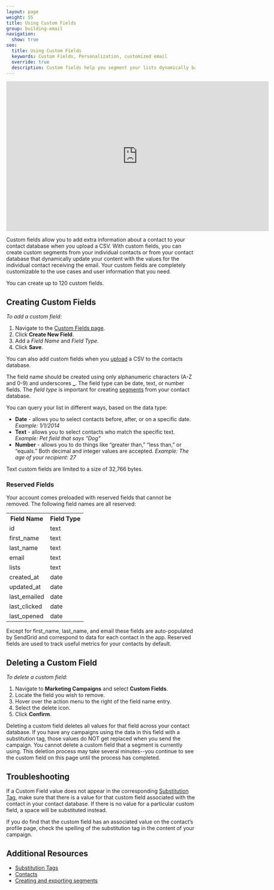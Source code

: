 ```yaml
---
layout: page
weight: 55
title: Using Custom Fields
group: building-email
navigation:
  show: true
seo:
  title: Using Custom Fields
  keywords: Custom Fields, Personalization, customized email
  override: true
  description: Custom fields help you segment your lists dynamically based on your user information.
---
```


<iframe src="https://player.vimeo.com/video/120709155" width="700" height="400" frameborder="0" webkitallowfullscreen mozallowfullscreen allowfullscreen></iframe>

Custom fields allow you to add extra information about a contact to your contact database when you upload a CSV. With custom fields, you can create custom segments from your individual contacts or from your contact database that dynamically update your content with the values for the individual contact receiving the email. Your custom fields are completely customizable to the use cases and user information that you need.

<call-out>

You can create up to 120 custom fields.

</call-out>

## 	Creating Custom Fields

*To add a custom field:*

1. Navigate to the [Custom Fields page](https://sendgrid.com/marketing_campaigns/custom_fields).
1. Click **Create New Field**.
1. Add a _Field Name_ and _Field Type_.
1. Click **Save**.

You can also add custom fields when you [upload]({{root_url}}/help-support/managing-contacts/adding-contacts/#uploading-a-csv) a CSV to the contacts database.

The field name should be created using only alphanumeric characters (A-Z and 0-9) and underscores **_**. The field type can be date, text, or number fields. The *field type* is important for creating [segments]({{root_url}}/help-support/managing-contacts/segmenting-your-contacts/) from your contact
database.

You can query your list in different ways, based on the data type:

* **Date** - allows you to select contacts before, after, or on a specific date. *Example: 1/1/2014*
* **Text** - allows you to select contacts who match the specific text. *Example: Pet field that says "Dog"*
* **Number** - allows you to do things like “greater than,” “less than,” or “equals.” Both decimal and integer values are accepted. *Example: The age of your recipient: 27*

<call-out type="warning">

Text custom fields are limited to a size of 32,766 bytes.

</call-out>

 ### 	Reserved Fields

Your account comes preloaded with reserved fields that cannot be removed. The following field names are all reserved:

<table class="table">
  <tr><th>Field Name</th><th>Field Type</th></tr>
  <tr><td>id</td><td>text</td></tr>
  <tr><td>first_name</td><td>text</td></tr>
  <tr><td>last_name</td><td>text</td></tr>
  <tr><td>email</td><td>text</td></tr>
  <tr><td>lists</td><td>text</td></tr>
  <tr><td>created_at</td><td>date</td></tr>
  <tr><td>updated_at</td><td>date</td></tr>
  <tr><td>last_emailed</td><td>date</td></tr>
  <tr><td>last_clicked</td><td>date</td></tr>
  <tr><td>last_opened</td><td>date</td></tr>
</table>


Except for first_name, last_name, and email these fields are auto-populated by SendGrid and correspond to data for each contact in the app. Reserved fields are used to track useful metrics for your contacts by default.

## 	Deleting a Custom Field

*To delete a custom field:*

1. Navigate to **Marketing Campaigns** and select **Custom Fields**.
1. Locate the field you wish to remove.
1. Hover over the action menu to the right of the field name entry.
1. Select the delete icon.
1. Click **Confirm**.

<call-out type="warning">

Deleting a custom field deletes all values for that field across your contact database. If you have any campaigns using the data in this field with a substitution tag, those values do NOT get replaced when you send the campaign. You cannot delete a custom field that a segment is currently using. This deletion process may take several minutes--you continue to see the custom field on this page until the process has completed.

</call-out>

## 	Troubleshooting


If a Custom Field value does not appear in the corresponding [Substitution Tag]({{root_url}}/help-support/sending-email/editor/#using-substitution-tags), make sure that there is a value for that custom field associated with the contact in your contact database. If there is no value for a particular custom field, a space will be substituted instead.

If you do find that the custom field has an associated value on the contact’s profile page, check the spelling of the substitution tag in the content of your campaign.


 ## 	Additional Resources
  	
- [Substitution Tags]({{root_url}}/help-support/sending-email/editor/#using-substitution-tags)
- [Contacts]({{root_url}}/help-support/managing-contacts/adding-contacts/)
- [Creating and exporting segments]({{root_url}}/help-support/manging-contacts/segmenting-your-contacts/)
